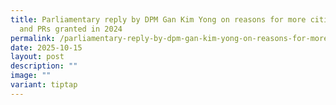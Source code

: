 ```yaml
---
title: Parliamentary reply by DPM Gan Kim Yong on reasons for more citizenships
  and PRs granted in 2024
permalink: /parliamentary-reply-by-dpm-gan-kim-yong-on-reasons-for-more-citizenships-and-prs-granted-in-2024/
date: 2025-10-15
layout: post
description: ""
image: ""
variant: tiptap
---
```

<p></p>